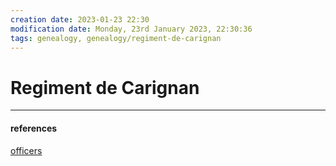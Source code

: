 ```yaml
---
creation date: 2023-01-23 22:30
modification date: Monday, 23rd January 2023, 22:30:36
tags: genealogy, genealogy/regiment-de-carignan
---
```


# Regiment de Carignan




---
#### references
[officers](https://fillesduroi.org/cpage.php?pt=19)
